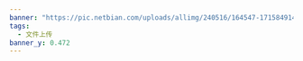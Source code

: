 ```yaml
---
banner: "https://pic.netbian.com/uploads/allimg/240516/164547-1715849147fae6.jpg"
tags:
  - 文件上传
banner_y: 0.472
---
```

